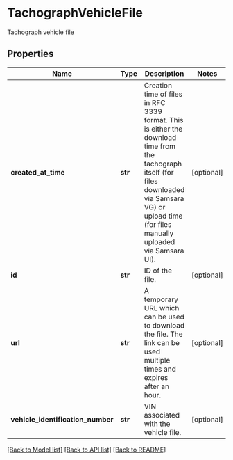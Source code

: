 # TachographVehicleFile

Tachograph vehicle file
## Properties
Name | Type | Description | Notes
------------ | ------------- | ------------- | -------------
**created_at_time** | **str** | Creation time of files in RFC 3339 format. This is either the download time from the tachograph itself (for files downloaded via Samsara VG) or upload time (for files manually uploaded via Samsara UI). | [optional] 
**id** | **str** | ID of the file. | [optional] 
**url** | **str** | A temporary URL which can be used to download the file. The link can be used multiple times and expires after an hour. | [optional] 
**vehicle_identification_number** | **str** | VIN associated with the vehicle file. | [optional] 

[[Back to Model list]](../README.md#documentation-for-models) [[Back to API list]](../README.md#documentation-for-api-endpoints) [[Back to README]](../README.md)


